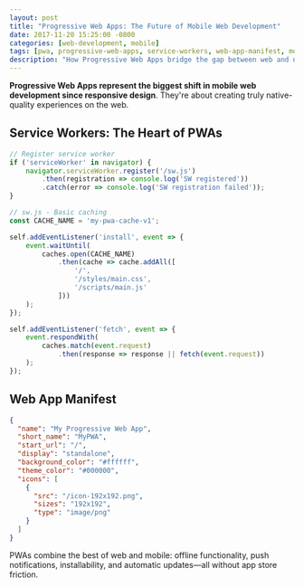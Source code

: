 ```yaml
---
layout: post
title: "Progressive Web Apps: The Future of Mobile Web Development"
date: 2017-11-20 15:25:00 -0800
categories: [web-development, mobile]
tags: [pwa, progressive-web-apps, service-workers, web-app-manifest, mobile-first]
description: "How Progressive Web Apps bridge the gap between web and native mobile applications"
---
```


**Progressive Web Apps represent the biggest shift in mobile web development since responsive design**. They're about creating truly native-quality experiences on the web.

## Service Workers: The Heart of PWAs

```javascript
// Register service worker
if ('serviceWorker' in navigator) {
    navigator.serviceWorker.register('/sw.js')
        .then(registration => console.log('SW registered'))
        .catch(error => console.log('SW registration failed'));
}

// sw.js - Basic caching
const CACHE_NAME = 'my-pwa-cache-v1';

self.addEventListener('install', event => {
    event.waitUntil(
        caches.open(CACHE_NAME)
            .then(cache => cache.addAll([
                '/',
                '/styles/main.css',
                '/scripts/main.js'
            ]))
    );
});

self.addEventListener('fetch', event => {
    event.respondWith(
        caches.match(event.request)
            .then(response => response || fetch(event.request))
    );
});
```

## Web App Manifest

```json
{
  "name": "My Progressive Web App",
  "short_name": "MyPWA",
  "start_url": "/",
  "display": "standalone",
  "background_color": "#ffffff",
  "theme_color": "#000000",
  "icons": [
    {
      "src": "/icon-192x192.png",
      "sizes": "192x192",
      "type": "image/png"
    }
  ]
}
```

PWAs combine the best of web and mobile: offline functionality, push notifications, installability, and automatic updates—all without app store friction. 